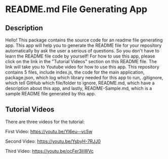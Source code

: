 # README.md File Generating App

## Description

Hello! This package contains the source code for an readme file generating app. This app will help you to generate the README file for your repository automatically by ask the user a serious of questions. So you don't have to learn the README file code by yourself! For how to use this app, please click on the link in the "Tutorial Videos" section on this README file. The link will take you to Youtube video for how to use this app. This repository contains 5 files, include index.js, the code for the main application, package.json, which log which library needed for this app to run, .gitignore, which tell GitHub which file/folder to ignore, README.md, which have a description about this app, and lastly, README-Sample.md, which is a sample README file generated by this app.

## Tutorial Videos

There are three videos for the tutorial:

First Video: https://youtu.be/Yl6eu--vc5w

Second Video: https://youtu.be/YsbyH-7RJJ0

Third Video: https://youtu.be/ocFer3IiWVc
